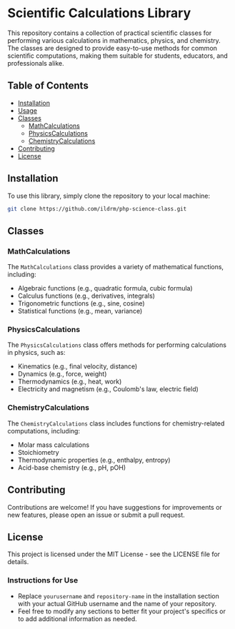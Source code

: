 # Scientific Calculations Library

This repository contains a collection of practical scientific classes for performing various calculations in mathematics, physics, and chemistry. The classes are designed to provide easy-to-use methods for common scientific computations, making them suitable for students, educators, and professionals alike.

## Table of Contents

- [Installation](#installation)
- [Usage](#usage)
- [Classes](#classes)
  - [MathCalculations](#mathcalculations)
  - [PhysicsCalculations](#physicscalculations)
  - [ChemistryCalculations](#chemistrycalculations)
- [Contributing](#contributing)
- [License](#license)

## Installation

To use this library, simply clone the repository to your local machine:

```bash
git clone https://github.com/ildrm/php-science-class.git
```

## Classes

### MathCalculations

The  `MathCalculations`  class provides a variety of mathematical functions, including:

-   Algebraic functions (e.g., quadratic formula, cubic formula)
-   Calculus functions (e.g., derivatives, integrals)
-   Trigonometric functions (e.g., sine, cosine)
-   Statistical functions (e.g., mean, variance)

### PhysicsCalculations

The  `PhysicsCalculations`  class offers methods for performing calculations in physics, such as:

-   Kinematics (e.g., final velocity, distance)
-   Dynamics (e.g., force, weight)
-   Thermodynamics (e.g., heat, work)
-   Electricity and magnetism (e.g., Coulomb's law, electric field)

### ChemistryCalculations

The  `ChemistryCalculations`  class includes functions for chemistry-related computations, including:

-   Molar mass calculations
-   Stoichiometry
-   Thermodynamic properties (e.g., enthalpy, entropy)
-   Acid-base chemistry (e.g., pH, pOH)

## Contributing

Contributions are welcome! If you have suggestions for improvements or new features, please open an issue or submit a pull request.

## License

This project is licensed under the MIT License - see the  LICENSE  file for details.

### Instructions for Use
- Replace `yourusername` and `repository-name` in the installation section with your actual GitHub username and the name of your repository.
- Feel free to modify any sections to better fit your project's specifics or to add additional information as needed.
